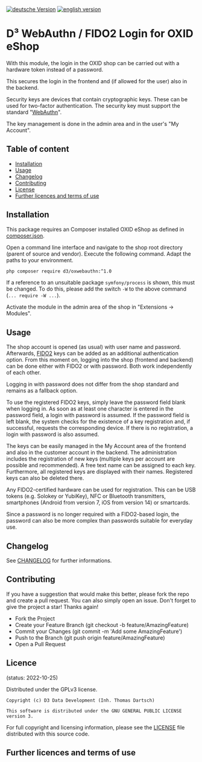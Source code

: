 [![deutsche Version](https://logos.oxidmodule.com/de2_xs.svg)](README.md)
[![english version](https://logos.oxidmodule.com/en2_xs.svg)](README.en.md)

# D³ WebAuthn / FIDO2 Login for OXID eShop

With this module, the login in the OXID shop can be carried out with a hardware token instead of a password. 

This secures the login in the frontend and (if allowed for the user) also in the backend.

Security keys are devices that contain cryptographic keys. These can be used for two-factor authentication. The security key must support the standard "[WebAuthn](https://w3c.github.io/webauthn/#webauthn-authenticator)".

The key management is done in the admin area and in the user's "My Account".

## Table of content

- [Installation](#installation)
- [Usage](#usage)
- [Changelog](#changelog)
- [Contributing](#contributing)
- [License](#license)
- [Further licences and terms of use](#further-licences-and-terms-of-use)

## Installation

This package requires an Composer installed OXID eShop as defined in [composer.json](composer.json).

Open a command line interface and navigate to the shop root directory (parent of source and vendor). Execute the following command. Adapt the paths to your environment.

```bash
php composer require d3/oxwebauthn:^1.0
``` 

If a reference to an unsuitable package `symfony/process` is shown, this must be changed. To do this, please add the switch `-W` to the above command (`... require -W ...`).

Activate the module in the admin area of the shop in "Extensions -> Modules".

## Usage

The shop account is opened (as usual) with user name and password. Afterwards, [FIDO2](https://fidoalliance.org/) keys can be added as an additional authentication option. From this moment on, logging into the shop (frontend and backend) can be done either with FIDO2 or with password. Both work independently of each other.

Logging in with password does not differ from the shop standard and remains as a fallback option.

To use the registered FIDO2 keys, simply leave the password field blank when logging in. As soon as at least one character is entered in the password field, a login with password is assumed. If the password field is left blank, the system checks for the existence of a key registration and, if successful, requests the corresponding device. If there is no registration, a login with password is also assumed.

The keys can be easily managed in the My Account area of the frontend and also in the customer account in the backend. The administration includes the registration of new keys (multiple keys per account are possible and recommended). A free text name can be assigned to each key. Furthermore, all registered keys are displayed with their names. Registered keys can also be deleted there.

Any FIDO2-certified hardware can be used for registration. This can be USB tokens (e.g. Solokey or YubiKey), NFC or Bluetooth transmitters, smartphones (Android from version 7, iOS from version 14) or smartcards.

Since a password is no longer required with a FIDO2-based login, the password can also be more complex than passwords suitable for everyday use.

## Changelog

See [CHANGELOG](CHANGELOG.md) for further informations.

## Contributing

If you have a suggestion that would make this better, please fork the repo and create a pull request. You can also simply open an issue. Don't forget to give the project a star! Thanks again!

- Fork the Project
- Create your Feature Branch (git checkout -b feature/AmazingFeature)
- Commit your Changes (git commit -m 'Add some AmazingFeature')
- Push to the Branch (git push origin feature/AmazingFeature)
- Open a Pull Request

## Licence
(status: 2022-10-25)

Distributed under the GPLv3 license.

```
Copyright (c) D3 Data Development (Inh. Thomas Dartsch)

This software is distributed under the GNU GENERAL PUBLIC LICENSE version 3.
```

For full copyright and licensing information, please see the [LICENSE](LICENSE.md) file distributed with this source code.

## Further licences and terms of use
